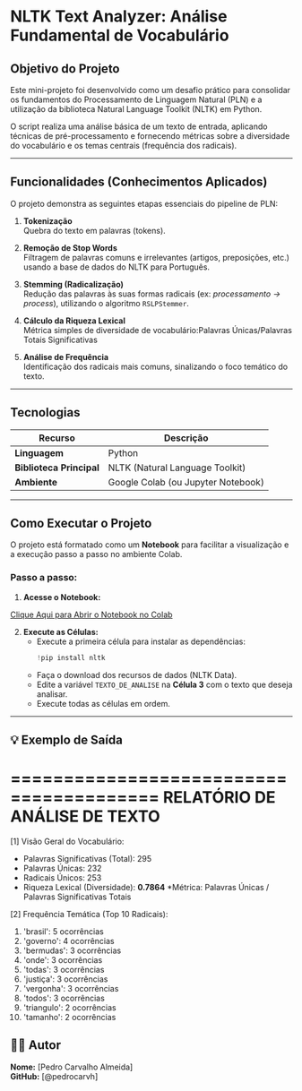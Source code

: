 # NLTK Text Analyzer: Análise Fundamental de Vocabulário

## Objetivo do Projeto

Este mini-projeto foi desenvolvido como um desafio prático para consolidar os fundamentos do Processamento de Linguagem Natural (PLN) e a utilização da biblioteca Natural Language Toolkit (NLTK) em Python.

O script realiza uma análise básica de um texto de entrada, aplicando técnicas de pré-processamento e fornecendo métricas sobre a diversidade do vocabulário e os temas centrais (frequência dos radicais).

---

## Funcionalidades (Conhecimentos Aplicados)
O projeto demonstra as seguintes etapas essenciais do pipeline de PLN:

1. **Tokenização**  
   Quebra do texto em palavras (tokens).

2. **Remoção de Stop Words**  
   Filtragem de palavras comuns e irrelevantes (artigos, preposições, etc.) usando a base de dados do NLTK para Português.

3. **Stemming (Radicalização)**  
   Redução das palavras às suas formas radicais (ex: *processamento → process*), utilizando o algoritmo `RSLPStemmer`.

4. **Cálculo da Riqueza Lexical**  
   Métrica simples de diversidade de vocabulário:Palavras Únicas/Palavras Totais Significativas

5. **Análise de Frequência**  
   Identificação dos radicais mais comuns, sinalizando o foco temático do texto.

---

## Tecnologias

| Recurso | Descrição |
|----------|------------|
| **Linguagem** | Python |
| **Biblioteca Principal** | NLTK (Natural Language Toolkit) |
| **Ambiente** | Google Colab (ou Jupyter Notebook) |

---

## Como Executar o Projeto

O projeto está formatado como um **Notebook** para facilitar a visualização e a execução passo a passo no ambiente Colab.

### Passo a passo:
1. **Acesse o Notebook:**  

[Clique Aqui para Abrir o Notebook no Colab](https://colab.research.google.com/drive/1FGDrtRtanFFFAm0h6BBa2kTBEEa6bUlM?usp=sharing)

2. **Execute as Células:**
   - Execute a primeira célula para instalar as dependências:  
     ```python
     !pip install nltk
     ```
   - Faça o download dos recursos de dados (NLTK Data).  
   - Edite a variável `TEXTO_DE_ANALISE` na **Célula 3** com o texto que deseja analisar.  
   - Execute todas as células em ordem.

---

## 💡 Exemplo de Saída

========================================
     RELATÓRIO DE ANÁLISE DE TEXTO     
========================================

[1] Visão Geral do Vocabulário:
 - Palavras Significativas (Total): 295
 - Palavras Únicas: 232
 - Radicais Únicos: 253
 - Riqueza Lexical (Diversidade): **0.7864**
   *Métrica: Palavras Únicas / Palavras Significativas Totais

[2] Frequência Temática (Top 10 Radicais):
 1. 'brasil': 5 ocorrências
 2. 'governo': 4 ocorrências
 3. 'bermudas': 3 ocorrências
 4. 'onde': 3 ocorrências
 5. 'todas': 3 ocorrências
 6. 'justiça': 3 ocorrências
 7. 'vergonha': 3 ocorrências
 8. 'todos': 3 ocorrências
 9. 'triangulo': 2 ocorrências
 10. 'tamanho': 2 ocorrências

## 🧑‍💻 Autor
**Nome:** [Pedro Carvalho Almeida]  
**GitHub:** [@pedrocarvh]
